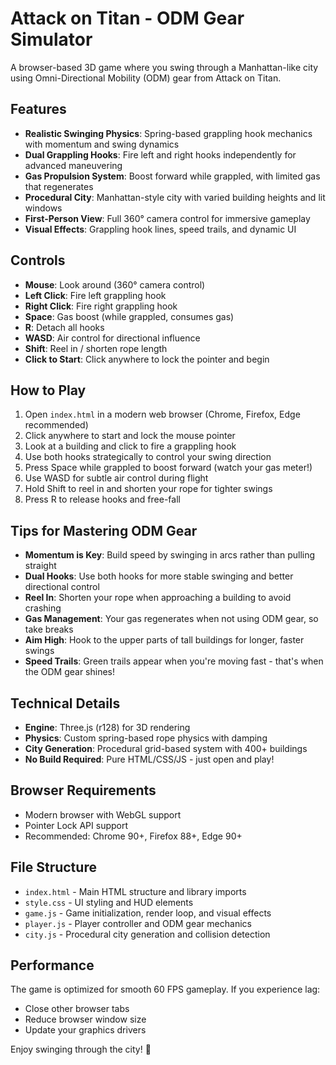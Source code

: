 # Attack on Titan - ODM Gear Simulator

A browser-based 3D game where you swing through a Manhattan-like city using Omni-Directional Mobility (ODM) gear from Attack on Titan.

## Features

- **Realistic Swinging Physics**: Spring-based grappling hook mechanics with momentum and swing dynamics
- **Dual Grappling Hooks**: Fire left and right hooks independently for advanced maneuvering
- **Gas Propulsion System**: Boost forward while grappled, with limited gas that regenerates
- **Procedural City**: Manhattan-style city with varied building heights and lit windows
- **First-Person View**: Full 360° camera control for immersive gameplay
- **Visual Effects**: Grappling hook lines, speed trails, and dynamic UI

## Controls

- **Mouse**: Look around (360° camera control)
- **Left Click**: Fire left grappling hook
- **Right Click**: Fire right grappling hook
- **Space**: Gas boost (while grappled, consumes gas)
- **R**: Detach all hooks
- **WASD**: Air control for directional influence
- **Shift**: Reel in / shorten rope length
- **Click to Start**: Click anywhere to lock the pointer and begin

## How to Play

1. Open `index.html` in a modern web browser (Chrome, Firefox, Edge recommended)
2. Click anywhere to start and lock the mouse pointer
3. Look at a building and click to fire a grappling hook
4. Use both hooks strategically to control your swing direction
5. Press Space while grappled to boost forward (watch your gas meter!)
6. Use WASD for subtle air control during flight
7. Hold Shift to reel in and shorten your rope for tighter swings
8. Press R to release hooks and free-fall

## Tips for Mastering ODM Gear

- **Momentum is Key**: Build speed by swinging in arcs rather than pulling straight
- **Dual Hooks**: Use both hooks for more stable swinging and better directional control
- **Reel In**: Shorten your rope when approaching a building to avoid crashing
- **Gas Management**: Your gas regenerates when not using ODM gear, so take breaks
- **Aim High**: Hook to the upper parts of tall buildings for longer, faster swings
- **Speed Trails**: Green trails appear when you're moving fast - that's when the ODM gear shines!

## Technical Details

- **Engine**: Three.js (r128) for 3D rendering
- **Physics**: Custom spring-based rope physics with damping
- **City Generation**: Procedural grid-based system with 400+ buildings
- **No Build Required**: Pure HTML/CSS/JS - just open and play!

## Browser Requirements

- Modern browser with WebGL support
- Pointer Lock API support
- Recommended: Chrome 90+, Firefox 88+, Edge 90+

## File Structure

- `index.html` - Main HTML structure and library imports
- `style.css` - UI styling and HUD elements
- `game.js` - Game initialization, render loop, and visual effects
- `player.js` - Player controller and ODM gear mechanics
- `city.js` - Procedural city generation and collision detection

## Performance

The game is optimized for smooth 60 FPS gameplay. If you experience lag:
- Close other browser tabs
- Reduce browser window size
- Update your graphics drivers

Enjoy swinging through the city! 🚀

